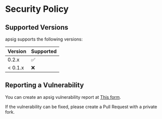 # Security Policy

## Supported Versions

apsig supports the following versions:

| Version | Supported          |
| ------- | ------------------ |
| 0.2.x   | :white_check_mark: |
| < 0.1.x | :x:                |

## Reporting a Vulnerability
You can create an apsig vulnerability report at [This form](https://github.com/AmaseCocoa/apsig/security/advisories/new).

If the vulnerability can be fixed, please create a Pull Request with a private fork.
